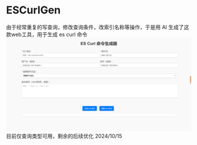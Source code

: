 # ESCurlGen
由于经常重复的写查询，修改查询条件，改索引名称等操作，于是用 AI 生成了这款web工具，用于生成 es curl 命令
![工具截图](https://github.com/avidbyte/ESCurlGen/blob/main/Snipaste_2024-10-15_17-44-58.png "可选标题")
目前仅查询类型可用，剩余的后续优化 2024/10/15
